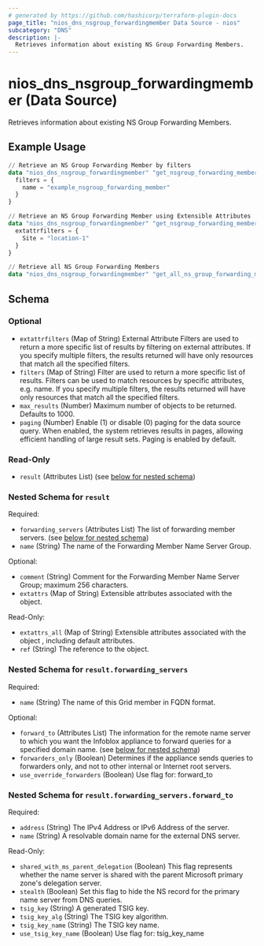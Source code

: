 ```yaml
---
# generated by https://github.com/hashicorp/terraform-plugin-docs
page_title: "nios_dns_nsgroup_forwardingmember Data Source - nios"
subcategory: "DNS"
description: |-
  Retrieves information about existing NS Group Forwarding Members.
---
```


# nios_dns_nsgroup_forwardingmember (Data Source)

Retrieves information about existing NS Group Forwarding Members.

## Example Usage

```terraform
// Retrieve an NS Group Forwarding Member by filters
data "nios_dns_nsgroup_forwardingmember" "get_nsgroup_forwarding_member_using_filters" {
  filters = {
    name = "example_nsgroup_forwarding_member"
  }
}

// Retrieve an NS Group Forwarding Member using Extensible Attributes
data "nios_dns_nsgroup_forwardingmember" "get_nsgroup_forwarding_member_using_extensible_attributes" {
  extattrfilters = {
    Site = "location-1"
  }
}

// Retrieve all NS Group Forwarding Members
data "nios_dns_nsgroup_forwardingmember" "get_all_ns_group_forwarding_members" {}
```

<!-- schema generated by tfplugindocs -->
## Schema

### Optional

- `extattrfilters` (Map of String) External Attribute Filters are used to return a more specific list of results by filtering on external attributes. If you specify multiple filters, the results returned will have only resources that match all the specified filters.
- `filters` (Map of String) Filter are used to return a more specific list of results. Filters can be used to match resources by specific attributes, e.g. name. If you specify multiple filters, the results returned will have only resources that match all the specified filters.
- `max_results` (Number) Maximum number of objects to be returned. Defaults to 1000.
- `paging` (Number) Enable (1) or disable (0) paging for the data source query. When enabled, the system retrieves results in pages, allowing efficient handling of large result sets. Paging is enabled by default.

### Read-Only

- `result` (Attributes List) (see [below for nested schema](#nestedatt--result))

<a id="nestedatt--result"></a>
### Nested Schema for `result`

Required:

- `forwarding_servers` (Attributes List) The list of forwarding member servers. (see [below for nested schema](#nestedatt--result--forwarding_servers))
- `name` (String) The name of the Forwarding Member Name Server Group.

Optional:

- `comment` (String) Comment for the Forwarding Member Name Server Group; maximum 256 characters.
- `extattrs` (Map of String) Extensible attributes associated with the object.

Read-Only:

- `extattrs_all` (Map of String) Extensible attributes associated with the object , including default attributes.
- `ref` (String) The reference to the object.

<a id="nestedatt--result--forwarding_servers"></a>
### Nested Schema for `result.forwarding_servers`

Required:

- `name` (String) The name of this Grid member in FQDN format.

Optional:

- `forward_to` (Attributes List) The information for the remote name server to which you want the Infoblox appliance to forward queries for a specified domain name. (see [below for nested schema](#nestedatt--result--forwarding_servers--forward_to))
- `forwarders_only` (Boolean) Determines if the appliance sends queries to forwarders only, and not to other internal or Internet root servers.
- `use_override_forwarders` (Boolean) Use flag for: forward_to

<a id="nestedatt--result--forwarding_servers--forward_to"></a>
### Nested Schema for `result.forwarding_servers.forward_to`

Required:

- `address` (String) The IPv4 Address or IPv6 Address of the server.
- `name` (String) A resolvable domain name for the external DNS server.

Read-Only:

- `shared_with_ms_parent_delegation` (Boolean) This flag represents whether the name server is shared with the parent Microsoft primary zone's delegation server.
- `stealth` (Boolean) Set this flag to hide the NS record for the primary name server from DNS queries.
- `tsig_key` (String) A generated TSIG key.
- `tsig_key_alg` (String) The TSIG key algorithm.
- `tsig_key_name` (String) The TSIG key name.
- `use_tsig_key_name` (Boolean) Use flag for: tsig_key_name
